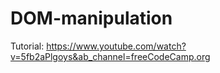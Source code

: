 # DOM-manipulation

Tutorial: https://www.youtube.com/watch?v=5fb2aPlgoys&ab_channel=freeCodeCamp.org
